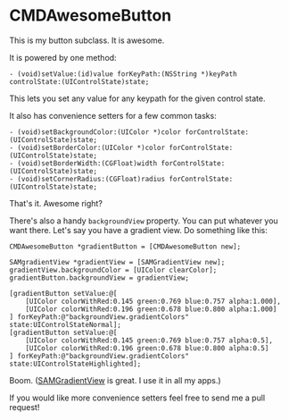 # CMDAwesomeButton

This is my button subclass. It is awesome.

It is powered by one method:

```objc
- (void)setValue:(id)value forKeyPath:(NSString *)keyPath controlState:(UIControlState)state;
```

This lets you set any value for any keypath for the given control state.

It also has convenience setters for a few common tasks:

```objc
- (void)setBackgroundColor:(UIColor *)color forControlState:(UIControlState)state;
- (void)setBorderColor:(UIColor *)color forControlState:(UIControlState)state;
- (void)setBorderWidth:(CGFloat)width forControlState:(UIControlState)state;
- (void)setCornerRadius:(CGFloat)radius forControlState:(UIControlState)state;
```

That's it. Awesome right?

There's also a handy `backgroundView` property. You can put whatever you want there. Let's say you have a gradient view. Do something like this:

```objc
CMDAwesomeButton *gradientButton = [CMDAwesomeButton new];

SAMgradientView *gradientView = [SAMGradientView new];
gradientView.backgroundColor = [UIColor clearColor];
gradientButton.backgroundView = gradientView;

[gradientButton setValue:@[
    [UIColor colorWithRed:0.145 green:0.769 blue:0.757 alpha:1.000],
    [UIColor colorWithRed:0.196 green:0.678 blue:0.800 alpha:1.000]
] forKeyPath:@"backgroundView.gradientColors" state:UIControlStateNormal];
[gradientButton setValue:@[
    [UIColor colorWithRed:0.145 green:0.769 blue:0.757 alpha:0.5],
    [UIColor colorWithRed:0.196 green:0.678 blue:0.800 alpha:0.5]
] forKeyPath:@"backgroundView.gradientColors" state:UIControlStateHighlighted];
```

Boom. ([SAMGradientView](https://github.com/soffes/SAMGradientView) is great. I use it in all my apps.)

If you would like more convenience setters feel free to send me a pull request!

